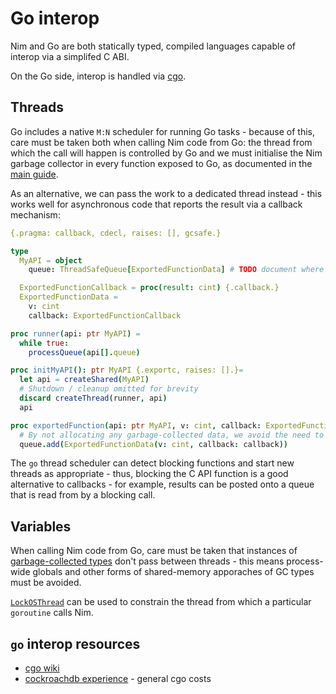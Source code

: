 # Go interop

Nim and Go are both statically typed, compiled languages capable of interop via a simplifed C ABI.

On the Go side, interop is handled via [cgo](https://pkg.go.dev/cmd/cgo).

## Threads

Go includes a native `M:N` scheduler for running Go tasks - because of this, care must be taken both when calling Nim code from Go: the thread from which the call will happen is controlled by Go and  we must initialise the Nim garbage collector in every function exposed to Go, as documented in the [main guide](./interop.md#calling-nim-code-from-other-languages).

As an alternative, we can pass the work to a dedicated thread instead - this works well for asynchronous code that reports the result via a callback mechanism:

```nim
{.pragma: callback, cdecl, raises: [], gcsafe.}

type
  MyAPI = object
    queue: ThreadSafeQueue[ExportedFunctionData] # TODO document where to find a thread safe queue

  ExportedFunctionCallback = proc(result: cint) {.callback.}
  ExportedFunctionData =
    v: cint
    callback: ExportedFunctionCallback

proc runner(api: ptr MyAPI) =
  while true:
    processQueue(api[].queue)

proc initMyAPI(): ptr MyAPI {.exportc, raises: [].}=
  let api = createShared(MyAPI)
  # Shutdown / cleanup omitted for brevity
  discard createThread(runner, api)
  api

proc exportedFunction(api: ptr MyAPI, v: cint, callback: ExportedFunctionCallback) =
  # By not allocating any garbage-collected data, we avoid the need to initialize the garbage collector
  queue.add(ExportedFunctionData(v: cint, callback: callback))
```

The `go` thread scheduler can detect blocking functions and start new threads as appropriate - thus, blocking the C API function is a good alternative to callbacks - for example, results can be posted onto a queue that is read from by a blocking call.

## Variables

When calling Nim code from Go, care must be taken that instances of [garbage-collected types](./interop.md#garbage-collected-types) don't pass between threads - this means process-wide globals and other forms of shared-memory apporaches of GC types must be avoided.

[`LockOSThread`](https://pkg.go.dev/runtime#LockOSThread) can be used to constrain the thread from which a particular `goroutine` calls Nim.

## `go` interop resources

* [cgo wiki](https://github.com/golang/go/wiki/cgo)
* [cockroachdb experience](https://www.cockroachlabs.com/blog/the-cost-and-complexity-of-cgo/) - general cgo costs
